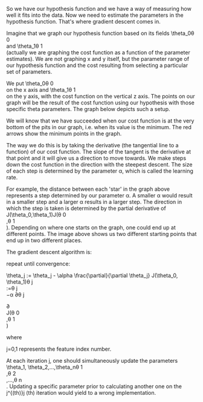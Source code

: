 So we have our hypothesis function and we have a way of measuring how well it fits into the data. Now we need to estimate the parameters in the hypothesis function. That's where gradient descent comes in.

Imagine that we graph our hypothesis function based on its fields \theta_0θ 
0
​	
  and \theta_1θ 
1
​	
  (actually we are graphing the cost function as a function of the parameter estimates). We are not graphing x and y itself, but the parameter range of our hypothesis function and the cost resulting from selecting a particular set of parameters.

We put \theta_0θ 
0
​	
  on the x axis and \theta_1θ 
1
​	
  on the y axis, with the cost function on the vertical z axis. The points on our graph will be the result of the cost function using our hypothesis with those specific theta parameters. The graph below depicts such a setup.


We will know that we have succeeded when our cost function is at the very bottom of the pits in our graph, i.e. when its value is the minimum. The red arrows show the minimum points in the graph.

The way we do this is by taking the derivative (the tangential line to a function) of our cost function. The slope of the tangent is the derivative at that point and it will give us a direction to move towards. We make steps down the cost function in the direction with the steepest descent. The size of each step is determined by the parameter α, which is called the learning rate.

For example, the distance between each 'star' in the graph above represents a step determined by our parameter α. A smaller α would result in a smaller step and a larger α results in a larger step. The direction in which the step is taken is determined by the partial derivative of J(\theta_0,\theta_1)J(θ 
0
​	
 ,θ 
1
​	
 ). Depending on where one starts on the graph, one could end up at different points. The image above shows us two different starting points that end up in two different places.

The gradient descent algorithm is:

repeat until convergence:

\theta_j := \theta_j - \alpha \frac{\partial}{\partial \theta_j} J(\theta_0, \theta_1)θ 
j
​	
 :=θ 
j
​	
 −α 
∂θ 
j
​	
 
∂
​	
 J(θ 
0
​	
 ,θ 
1
​	
 )

where

j=0,1 represents the feature index number.

At each iteration j, one should simultaneously update the parameters \theta_1, \theta_2,...,\theta_nθ 
1
​	
 ,θ 
2
​	
 ,...,θ 
n
​	
 . Updating a specific parameter prior to calculating another one on the j^{(th)}j 
(th)
  iteration would yield to a wrong implementation.
